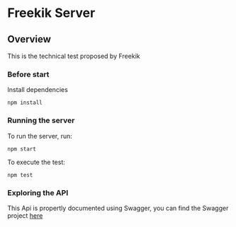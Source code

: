 # Freekik Server

## Overview
This is the technical test proposed by Freekik

### Before start
Install dependencies

```
npm install
```

### Running the server
To run the server, run:

```
npm start
```

To execute the test:

```
npm test
```

### Exploring the API
This Api is propertly documented using Swagger, you can find the Swagger project [here](https://github.com/emilioriosvz/Freekik-docs)
